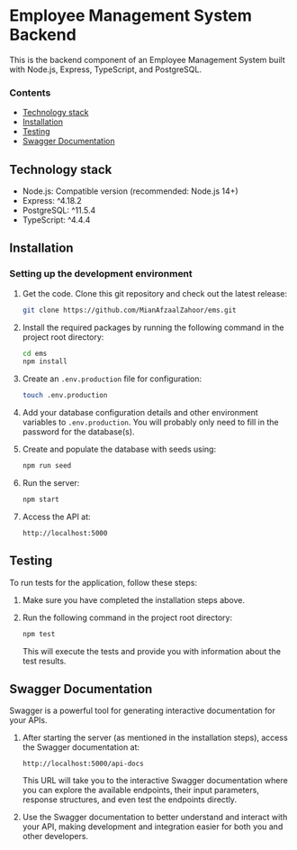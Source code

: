 # Employee Management System Backend

This is the backend component of an Employee Management System built with Node.js, Express, TypeScript, and PostgreSQL.

### Contents

- [Technology stack](#technology-stack)
- [Installation](#installation)
- [Testing](#testing)
- [Swagger Documentation](#swagger-documentation)

## Technology stack

- Node.js: Compatible version (recommended: Node.js 14+)
- Express: ^4.18.2
- PostgreSQL: ^11.5.4
- TypeScript: ^4.4.4

## Installation

### Setting up the development environment

1.  Get the code. Clone this git repository and check out the latest release:

    ```bash
    git clone https://github.com/MianAfzaalZahoor/ems.git
    ```

2.  Install the required packages by running the following command in the project root directory:

    ```bash
    cd ems
    npm install
    ```

3.  Create an `.env.production` file for configuration:

    ```bash
    touch .env.production
    ```

4.  Add your database configuration details and other environment variables to `.env.production`. You will probably only need to fill in the password for the database(s).

5.  Create and populate the database with seeds using:

    ```bash
    npm run seed
    ```

6.  Run the server:

    ```bash
    npm start
    ```

7. Access the API at:

    ```
    http://localhost:5000
    ```

## Testing

To run tests for the application, follow these steps:

1. Make sure you have completed the installation steps above.

2. Run the following command in the project root directory:

    ```bash
    npm test
    ```

   This will execute the tests and provide you with information about the test results.

## Swagger Documentation

Swagger is a powerful tool for generating interactive documentation for your APIs.

1. After starting the server (as mentioned in the installation steps), access the Swagger documentation at:

    ```
    http://localhost:5000/api-docs
    ```

   This URL will take you to the interactive Swagger documentation where you can explore the available endpoints, their input parameters, response structures, and even test the endpoints directly.

2. Use the Swagger documentation to better understand and interact with your API, making development and integration easier for both you and other developers.

